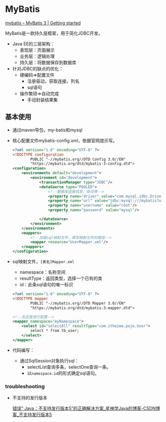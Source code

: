 # MyBatis

[mybatis – MyBatis 3 | Getting started](https://mybatis.org/mybatis-3/getting-started.html)

MyBatis是一款持久层框架，用于简化JDBC开发。

* Java EE的三层架构：
  * 表现层：页面展示
  * 业务层：逻辑处理
  * 持久层：将数据保存到数据库
* 针对JDBC的缺点的优化：
  * 硬编码=>配置文件
    * 注册驱动，获取连接，列名
    * sql语句
  * 操作繁琐=>自动完成
    * 手动封装结果集

## 基本使用

* 通过maven导包，my-batis和mysql

* 核心配置文件mybatis-config.xml，依据官网提示写。

  ```xml
  <?xml version="1.0" encoding="UTF-8" ?>
  <!DOCTYPE configuration
          PUBLIC "-//mybatis.org//DTD Config 3.0//EN"
          "https://mybatis.org/dtd/mybatis-3-config.dtd">
  <configuration>
      <environments default="development">
          <environment id="development">
              <transactionManager type="JDBC"/>
              <dataSource type="POOLED">
                  <!--数据库连接信息，驱动等-->
                  <property name="driver" value="com.mysql.jdbc.Driver"/>
                  <property name="url" value="jdbc:mysql:///mybatis?useSSL=false"/>
                  <property name="username" value="root"/>
                  <property name="password" value="mysql"/>
  
              </dataSource>
          </environment>
      </environments>
      <mappers>
          <!--加载sql映射文件，填写映射文件的路径-->
          <mapper resource="UserMapper.xml"/>
      </mappers>
  </configuration>
  ```

* sql映射文件，`[表名]Mapper.xml`

  * namespace：名称空间
  * resultType：返回类型，选择一个已有的类
  * id：此条sql语句的唯一标识

  ```xml
  <?xml version="1.0" encoding="UTF-8" ?>
  <!DOCTYPE mapper
          PUBLIC "-//mybatis.org//DTD Mapper 3.0//EN"
          "https://mybatis.org/dtd/mybatis-3-mapper.dtd">
  
  <!--在这里进行配置-->
  <mapper namespace="myNamespace">
      <select id="selectAll" resultType="com.itheima.pojo.User">
          select * from tb_user;
      </select>
  </mapper>
  ```

* 代码编写：

  * 通过SqlSession对象执行sql：
    * selectList查询多条，selectOne查询一条。
    * 以`namespace.id`的形式确定sql语句。

### troubleshooting

* 不支持的发行版本

  [错误“ Java：不支持发行版本5”的正确解决方案_星神学Java的博客-CSDN博客_不支持发行版本5](https://blog.csdn.net/qq_41428418/article/details/124169175)